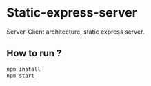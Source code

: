 # Static-express-server
Server-Client architecture, static express server. 

## How to run ?
```bash
npm install
npm start
```
